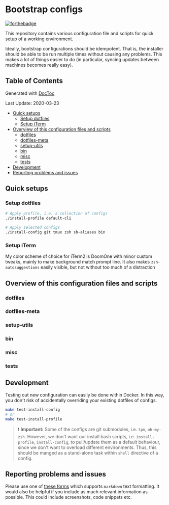 # Bootstrap configs
[![forthebadge](https://forthebadge.com/images/badges/built-with-love.svg)](https://github.com/IlyaKisil)

This repository contains various configuration file and scripts for quick setup of a working environment.

Ideally, bootstrap configurations should be idempotent. That is, the installer should be able to be run multiple times without causing any problems. This makes a lot of things easier to do (in particular, syncing updates between machines becomes really easy).

<!-- START doctoc generated TOC please keep comment here to allow auto update -->
<!-- DON'T EDIT THIS SECTION, INSTEAD RE-RUN doctoc TO UPDATE -->

## Table of Contents
Generated with [DocToc](https://github.com/thlorenz/doctoc)

Last Update: 2020-03-23

- [Quick setups](#quick-setups)
  - [Setup dotfiles](#setup-dotfiles)
  - [Setup iTerm](#setup-iterm)
- [Overview of this configuration files and scripts](#overview-of-this-configuration-files-and-scripts)
  - [dotfiles](#dotfiles)
  - [dotfiles-meta](#dotfiles-meta)
  - [setup-utils](#setup-utils)
  - [bin](#bin)
  - [misc](#misc)
  - [tests](#tests)
- [Development](#development)
- [Reporting problems and issues](#reporting-problems-and-issues)

<!-- END doctoc generated TOC please keep comment here to allow auto update -->

## Quick setups

### Setup dotfiles
```bash
# Apply profile, i.e. a collection of configs
./install-profile default-cli

# Apply selected configs
./install-config git tmux zsh sh-aliases bin
```

### Setup iTerm
My color scheme of choice for iTerm2 is DoomOne with minor custom tweaks, mainly to make background match prompt line. It also makes `zsh-autosuggestions` easily visible, but not without too much of a distraction

## Overview of this configuration files and scripts
### dotfiles
### dotfiles-meta
### setup-utils
### bin
### misc
### tests


## Development
Testing out new configuration can easily be done within Docker.
In this way, you don't risk of accidentally overriding your existing dotfiles of configs.
```bash
make test-install-config
# or
make test-install-profile
```
> :exclamation: **Important:** Some of the configs are git submodules, i.e. `tpm`, `oh-my-zsh`. However, we don't want our install bash scripts, i.e. `install-profile`, `install-config`,  to pull/update them as a default behaviour, since we don't want to overload different environments. Thus, this should be manged as a stand-alone task within `shell` directive of a config.


## Reporting problems and issues

Please use one of [these forms](https://github.com/IlyaKisil/bootstrap-ik1614/issues/new/choose) which supports `markdown` text formatting. It would also be helpful if you include as much relevant information as possible. This could include screenshots, code snippets etc.



